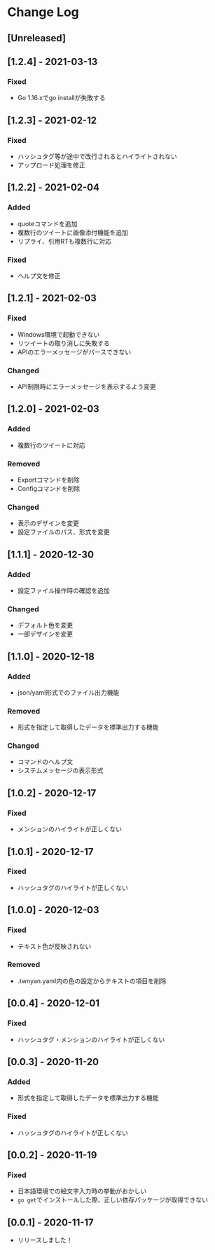 # Change Log

## [Unreleased]

## [1.2.4] - 2021-03-13
### Fixed
- Go 1.16.xでgo installが失敗する

## [1.2.3] - 2021-02-12
### Fixed
- ハッシュタグ等が途中で改行されるとハイライトされない
- アップロード処理を修正

## [1.2.2] - 2021-02-04
### Added
- quoteコマンドを追加
- 複数行のツイートに画像添付機能を追加
- リプライ、引用RTも複数行に対応
### Fixed
- ヘルプ文を修正 

## [1.2.1] - 2021-02-03
### Fixed
- Windows環境で起動できない
- リツイートの取り消しに失敗する
- APIのエラーメッセージがパースできない
### Changed
- API制限時にエラーメッセージを表示するよう変更

## [1.2.0] - 2021-02-03
### Added
- 複数行のツイートに対応
### Removed
- Exportコマンドを削除
- Configコマンドを削除
### Changed
- 表示のデザインを変更
- 設定ファイルのパス、形式を変更

## [1.1.1] - 2020-12-30
### Added
- 設定ファイル操作時の確認を追加
### Changed
- デフォルト色を変更
- 一部デザインを変更

## [1.1.0] - 2020-12-18
### Added
- json/yaml形式でのファイル出力機能
### Removed
- 形式を指定して取得したデータを標準出力する機能
### Changed
- コマンドのヘルプ文
- システムメッセージの表示形式

## [1.0.2] - 2020-12-17
### Fixed
- メンションのハイライトが正しくない

## [1.0.1] - 2020-12-17
### Fixed
- ハッシュタグのハイライトが正しくない

## [1.0.0] - 2020-12-03
### Fixed
- テキスト色が反映されない
### Removed
- .twnyan.yaml内の色の設定からテキストの項目を削除

## [0.0.4] - 2020-12-01
### Fixed
- ハッシュタグ・メンションのハイライトが正しくない

## [0.0.3] - 2020-11-20
### Added
- 形式を指定して取得したデータを標準出力する機能
### Fixed
- ハッシュタグのハイライトが正しくない

## [0.0.2] - 2020-11-19
### Fixed
- 日本語環境での絵文字入力時の挙動がおかしい
- ```go get```でインストールした際、正しい依存パッケージが取得できない

## [0.0.1] - 2020-11-17
- リリースしました！
